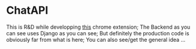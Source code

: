 # ChatAPI
 This is R&D while developping <a href="https://chrome.google.com/webstore/detail/youtube-scripter/nkenhionmhdegjkgghhigaifcmpioeff">this</a> chrome extension;
 The Backend as you can see uses Django as you can see;
 But definitely the production code is obviously far from what is here;
 You can also see/get the general idea ...